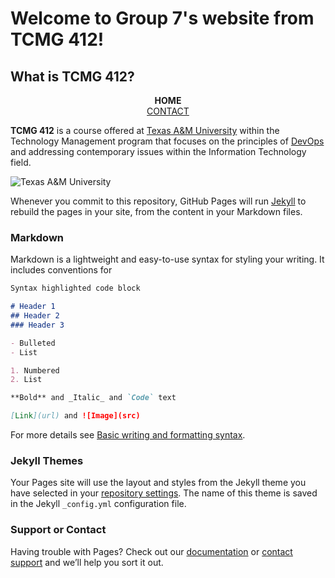 # Welcome to Group 7's website from TCMG 412!

## What is TCMG 412?

<p align="center">
  <b>HOME</b><br> <a href="contact.md">CONTACT</a>
</p>

**TCMG 412** is a course offered at [Texas A&M University](https://www.tamu.edu/) within the Technology Management program that focuses on the principles of [DevOps](https://aws.amazon.com/devops/what-is-devops/) and addressing contemporary issues within the Information Technology field.

![Texas A&M University](https://engineering.tamu.edu/biomedical/_files/_images/_content-images/tamu-aerial-21Sept2020.jpg)

Whenever you commit to this repository, GitHub Pages will run [Jekyll](https://jekyllrb.com/) to rebuild the pages in your site, from the content in your Markdown files.

### Markdown

Markdown is a lightweight and easy-to-use syntax for styling your writing. It includes conventions for

```markdown
Syntax highlighted code block

# Header 1
## Header 2
### Header 3

- Bulleted
- List

1. Numbered
2. List

**Bold** and _Italic_ and `Code` text

[Link](url) and ![Image](src)
```

For more details see [Basic writing and formatting syntax](https://docs.github.com/en/github/writing-on-github/getting-started-with-writing-and-formatting-on-github/basic-writing-and-formatting-syntax).

### Jekyll Themes

Your Pages site will use the layout and styles from the Jekyll theme you have selected in your [repository settings](https://github.com/tcmg-group-7/project-site/settings/pages). The name of this theme is saved in the Jekyll `_config.yml` configuration file.

### Support or Contact

Having trouble with Pages? Check out our [documentation](https://docs.github.com/categories/github-pages-basics/) or [contact support](https://support.github.com/contact) and we’ll help you sort it out.
